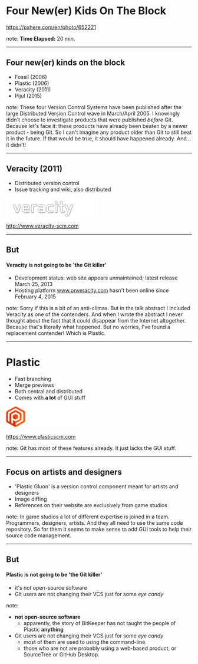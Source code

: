 <!-- .slide: data-background="img/background/usb-sticks.jpg" data-background-color="black" data-background-opacity="0.3"-->

# Four New(er) Kids On The Block

<https://pxhere.com/en/photo/652221>  <!-- .element: class="attribution" -->

note: 
**Time Elapsed:** 20 min.

---

## Four new(er) kinds on the block

* Fossil (2006)
* Plastic (2006)
* Veracity (2011)
* Pijul (2015)

note: 
These four Version Control Systems have been published after the large Distributed Version Control wave in March/April 2005.
I knowingly didn't choose to investigate products that were published *before* Git.
Because let's face it: these products have already been beaten by a newer product - being Git.
So I can't imagine any product older than Git to still beat it in the future.
If that would be true, it should have happened already.
And... it didn't!

---

## Veracity (2011)

* Distributed version control
* Issue tracking and wiki, also distributed

![Veracity logo](img/logos/veracity.png) <!-- .element: class="no-background" -->

<http://www.veracity-scm.com> <!-- .element: class="attribution" -->

---

## But
#### Veracity is not going to be 'the Git killer'

* Development status: web site appears unmaintained; latest release March 25, 2013	
* Hosting platform www.onveracity.com hasn't been online since February 4, 2015

note:
Sorry if this is a bit of an anti-climax.
But in the talk abstract I included Veracity as one of the contenders.
And when I wrote the abstract I never thought about the fact that it could disappear from the Internet altogether.
Because that's literally what happened.
But no worries, I've found a replacement contender!
Which is Plastic.

---

# Plastic

* Fast branching
* Merge previews
* Both central and distributed
* Comes with **a lot** of GUI stuff

![Plastic logo](img/logos/plastic.png) <!-- .element: class="no-background" -->

<https://www.plasticscm.com> <!-- .element: class="attribution" -->

note:
Git has most of these features already.
It just lacks the GUI stuff.

---

## Focus on artists and designers

* 'Plastic Gluon' is a version control component meant for artists and designers
* Image diffing
* References on their website are exclusively from game studios

note:
In game studios a lot of different expertise is joined in a team.
Programmers, designers, artists. 
And they all need to use the same code repository.
So for them it seems to make sense to add GUI tools to help their source code management.

---

## But
#### Plastic is not going to be 'the Git killer'

* it's not open-source software
* Git users are not changing their VCS just for some *eye candy*

note:
* **not open-source software**
  * apparently, the story of BitKeeper has not taught the people of Plastic **anything**
* Git users are not changing their VCS just for some *eye candy*
  * most of them are used to using the command-line.
  * those who are not are probably using a web-based product, or SourceTree or GitHub Desktop.

